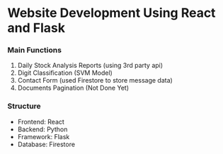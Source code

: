 # Website Development Using React and Flask

### Main Functions
1. Daily Stock Analysis Reports (using 3rd party api)
2. Digit Classification (SVM Model)
3. Contact Form (used Firestore to store message data)
4. Documents Pagination (Not Done Yet)

### Structure
- Frontend: React
- Backend: Python
- Framework: Flask
- Database: Firestore
